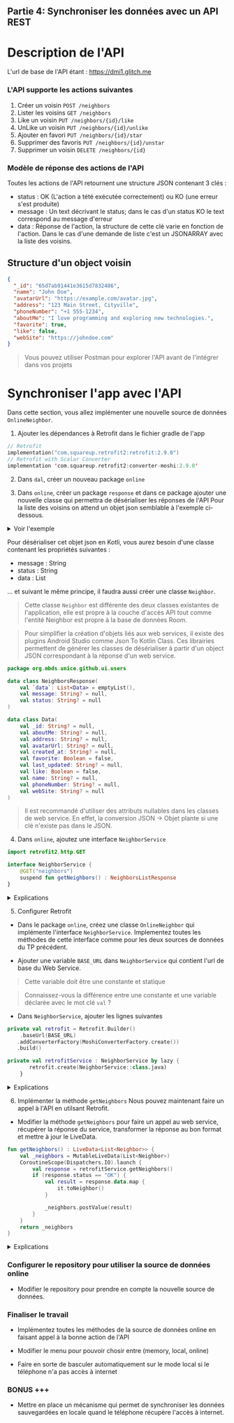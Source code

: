 ## Partie 4: Synchroniser les données avec un API REST 

# Description de l'API
L'url de base de l'API étant : https://dmi1.glitch.me

### L'API supporte les actions suivantes 
1. Créer un voisin `POST /neighbors`
2. Lister les voisins `GET /neighbors`
3. Like un voisin `PUT /neighbors/{id}/like`
4. UnLike un voisin `PUT /neighbors/{id}/unlike`
5. Ajouter en favori `PUT /neighbors/{id}/star`
6. Supprimer des favoris `PUT /neighbors/{id}/unstar`
5. Supprimer un voisin `DELETE /neighbors/{id}`

### Modèle de réponse des actions de l'API
Toutes les actions de l'API retournent une structure JSON contenant 3 clés : 
- status : OK (L'action a tété exécutée correctement) ou KO (une erreur s'est produite)
- message : Un text décrivant le status; dans le cas d'un status KO le text correspond au message d'erreur
- data : Réponse de l'action, la structure de cette clé varie en fonction de l'action. Dans le cas d'une demande de liste c'est un JSONARRAY avec la liste des voisins. 

## Structure d'un object voisin  
```json
{
  "_id": "65d7ab91441e3615d7832486",
  "name": "John Doe",
  "avatarUrl": "https://example.com/avatar.jpg",
  "address": "123 Main Street, Cityville",
  "phoneNumber": "+1 555-1234",
  "aboutMe": "I love programming and exploring new technologies.",
  "favorite": true,
  "like": false,
  "webSite": "https://johndoe.com"
}
```
> Vous pouvez utiliser Postman pour explorer l'API avant de l'intégrer dans vos projets 

# Synchroniser l'app avec l'API 
Dans cette section, vous allez implémenter une nouvelle source de données ``OnlineNeighbor``. 

1. Ajouter les dépendances à Retrofit dans le fichier gradle de l'app

```kotlin
// Retrofit
implementation("com.squareup.retrofit2:retrofit:2.9.0")
// Retrofit with Scalar Converter
implementation 'com.squareup.retrofit2:converter-moshi:2.9.0'
```

2. Dans `dal`, créer un nouveau package `online`

3. Dans `online`, créer un package `response` et dans ce package ajouter une nouvelle classe qui permettra de désérialiser les réponses de l'API 
Pour la liste des voisins on attend un objet json semblable à l'exemple ci-dessous. 
<details>
<summary>Voir l'exemple</summary>

```json
{
    "data": [
        {
            "_id": "65d7ab91441e3615d7832486",
            "id": 123,
            "name": "John Doe",
            "avatarUrl": "https://example.com/avatar.jpg",
            "address": "123 Main Street, Cityville",
            "phoneNumber": "+1 555-1234",
            "aboutMe": "I love gardening and reading books.",
            "favorite": true,
            "webSite": "https://johndoe.com",
            "created_at": "2024-02-22 20:16:17",
            "last_updated": "2024-02-22 20:16:17",
            "like": true
        }
    ],
    "message": "Liste des voisins",
    "status": "OK"
}
```
</details>

Pour désérialiser cet objet json en Kotli, vous aurez besoin d'une classe contenant les propriétés suivantes : 
- message : String 
- status : String
- data : List<Neighbor>

... et suivant le même principe, il faudra aussi créer une classe `Neighbor`. 

> Cette classe `Neighbor` est différente des deux classes existantes de l'application, elle est propre à la couche d'accès API tout comme l'entité Neighbor est propre à la base de données Room. 

> Pour simplifier la création d'objets liés aux web services, il existe des plugins Android Studio comme Json To Kotlin Class. Ces librairies permettent de générer les classes de désérialiser à partir d'un object JSON correspondant à la réponse d'un web service. 

```kotlin
package org.mbds.unice.github.ui.users

data class NeighborsResponse(
    val `data`: List<Data> = emptyList(),
    val message: String? = null,
    val status: String? = null
)

data class Data(
    val _id: String? = null,
    val aboutMe: String? = null,
    val address: String? = null,
    val avatarUrl: String? = null,
    val created_at: String? = null,
    val favorite: Boolean = false,
    val last_updated: String? = null,
    val like: Boolean = false,
    val name: String? = null,
    val phoneNumber: String? = null,
    val webSite: String? = null
)
```

> Il est recommandé d'utiliser des attributs nullables dans les classes de web service. En effet, la conversion JSON -> Objet plante si une clé n'existe pas dans le JSON.   

4. Dans `online`, ajoutez une interface `NeighborService`

```kotlin
import retrofit2.http.GET

interface NeighborService {
    @GET("neighbors")
    suspend fun getNeighbors() : NeighborsListResponse
}

```
<details>
<summary>Explications</summary>

- Retrofit utilise les interfaces pour déterminer les appels API à réaliser. L'interface contient, l'ensemble des endpoints qu'on veut appeler dans l'API ainsi que leurs paramètres d'entrées, données de retour et le verbe HTTP utilisé. Il n'est pas nécessaire d'implémenter cette interface, c'est Retrofit qui le fait, comme les DAO dans Room.

- L'annotation @GET indique à Retrofit qu'il faut faire une requête HTTP de type GET

- Le mot clé suspend permet d'indiquer à Kotlin que cette fonction effectue un appel bloquant; il force le developpeur à l'appeler dans une coroutine et par conséquent éviter de bloquer le thread principal.

- Finalement, le type de retour de la fonction correspond à l'objet qu'on attend en retour. 

</details>

5. Configurer Retrofit 

- Dans le package `online`, créez une classe `OnlineNeighbor` qui implémente l'interface `NeighborService`. Implementez toutes les méthodes de cette interface comme pour les deux sources de données du TP précédent. 

- Ajouter une variable `BASE_URL` dans `NeighborService` qui contient l'url de base du Web Service. 

> Cette variable doit être une constante et statique

> Connaissez-vous la différence entre une constante et une variable déclarée avec le mot clé `val` ? 

- Dans `NeighborService`, ajouter les lignes suivantes 

```kotlin
private val retrofit = Retrofit.Builder()
    .baseUrl(BASE_URL)
   .addConverterFactory(MoshiConverterFactory.create())
   .build()

private val retrofitService : NeighborService by lazy {
       retrofit.create(NeighborService::class.java)
    }
```
<details>
<summary>Explications </summary>

1) La variable retrofit est utiliséé pour instancier un objet retrofit qui sera utilisée pour faire les requêtes HTTP. Retrofit a besoin de deux configurations minimum : 
- l'url de base de l'API (la partie commune à toutes les requêts)
- un converter : Bibliothèqye qui sera utilisée pour transformer les objets POJO en JSON et vice-verca.

2) La variable retrofit service est utilisé pour indique à retrofit l'interface contenant les actions de l'API à implémenter.

</details>

6. Implémenter la méthode `getNeighbors`
Nous pouvez maintenant faire un appel à l'API en utilsant Retrofit. 

- Modifier la méthode `getNeighbors` pour faire un appel au web service, récupérer la réponse du service, transformer la réponse au bon format et mettre à jour le LiveData. 

```kotlin
fun getNeighbors() : LiveData<List<Neighbor>> {
    val _neighbors = MutableLiveData(List<Neighbor>)
    CoroutineScope(Dispatchers.IO).launch {
        val response = retrofitService.getNeighbors()
        if (response.status == "OK") {
            val result = response.data.map {
                it.toNeighbor()
            }

            _neighbors.postValue(result)
        }
    }
    return _neighbors
}

```

<details>
<summary>Explications </summary>
- On crée une coroutine en précisant le context Dispatchers.IO, on veut faire l'appel au web service sur un thread secondaire. 

- On utilise le service pour appeler l'API, Retrofit s'occupe de générer la requête HTTP, l'éxécuter et convertir la réponse en objet Kotlin

- On vérifie que le statut est OK

- On convertit chaque voisin retourné par le web service en objet métier (ie. le même type que ceux utilisés par la vue)

- Finalement on met à retourne un liveData, qui sera mis à jour quand les données du web service sont disponibles. 

</details>


### Configurer le repository pour utiliser la source de données online 

- Modifier le repository pour prendre en compte la nouvelle source de données. 


### Finaliser le travail 
- Implémentez toutes les méthodes de la source de données online en faisant appel à la bonne action de l'API

- Modifier le menu pour pouvoir chosir entre (memory, local, online)

- Faire en sorte de basculer automatiquement sur le mode local si le téléphone n'a pas accès à internet 

### BONUS +++
- Mettre en place un mécanisme qui permet de synchroniser les données sauvegardées en locale quand le téléphone récupère l'accès à internet. 